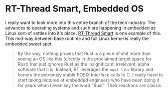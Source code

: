 # RT-Thread Smart, Embedded OS

I really want to look more into this entire branch of the tech industry.
The advances to operating systems and such are happening in embedded as
Linux sort-of settles into it's place. [RT-Thread Smart] is one example
of this. This mid-way between base runtime and full Linux kernel is
really the embedded sweet spot.

> By the way, nothing proves that Rust is a piece of shit more than
> seeing an OS like this (directly in the proclaimed target space for
> Rust) that just ignores Rust as the insignificant, irrelevant, alpha
> software that it is. Instead, RT leverages the `musl libc` library and
> honors the extremely stable POSIX interface calls to C. I really need
> to start taking pictures of embedded engineers who have been doing it
> for years when I even say the word "Rust". Their reactions are
> classic.

[RT-Thread Smart]: <https://opensource.com/article/21/7/rt-thread-smart?utm_medium=Email&utm_campaign=weekly&sc_cid=7013a000002wOz1AAE>
